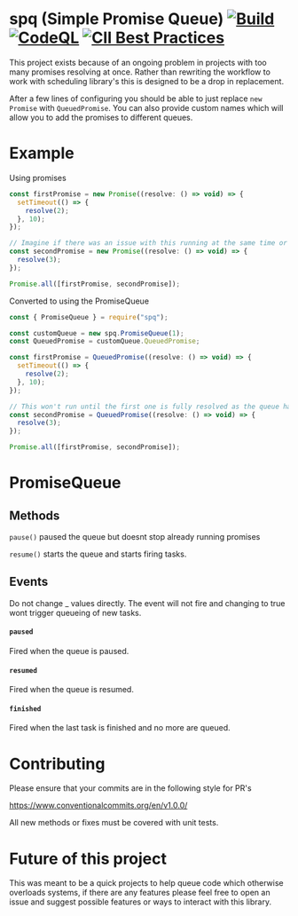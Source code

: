# spq (Simple Promise Queue) [![Build](https://github.com/sekwah41/spq/actions/workflows/test.yml/badge.svg)](https://github.com/sekwah41/spq/actions/workflows/ci.yml) [![CodeQL](https://github.com/sekwah41/spq/actions/workflows/codeql-analysis.yml/badge.svg)](https://github.com/sekwah41/spq/actions/workflows/codeql-analysis.yml) [![CII Best Practices](https://bestpractices.coreinfrastructure.org/projects/5476/badge)](https://bestpractices.coreinfrastructure.org/projects/5476)

This project exists because of an ongoing problem in projects with too many promises resolving at once.
Rather than rewriting the workflow to work with scheduling library's this is designed to be a drop in replacement.

After a few lines of configuring you should be able to just replace `new Promise` with `QueuedPromise`.
You can also provide custom names which will allow you to add the promises to different queues.

# Example

Using promises

```javascript
const firstPromise = new Promise((resolve: () => void) => {
  setTimeout(() => {
    resolve(2);
  }, 10);
});

// Imagine if there was an issue with this running at the same time or too many at once. e.g. too many open connections
const secondPromise = new Promise((resolve: () => void) => {
  resolve(3);
});

Promise.all([firstPromise, secondPromise]);
```

Converted to using the PromiseQueue

```javascript
const { PromiseQueue } = require("spq");

const customQueue = new spq.PromiseQueue(1);
const QueuedPromise = customQueue.QueuedPromise;

const firstPromise = QueuedPromise((resolve: () => void) => {
  setTimeout(() => {
    resolve(2);
  }, 10);
});

// This won't run until the first one is fully resolved as the queue has a size of 1
const secondPromise = QueuedPromise((resolve: () => void) => {
  resolve(3);
});

Promise.all([firstPromise, secondPromise]);
```

# PromiseQueue

## Methods

`pause()` paused the queue but doesnt stop already running promises

`resume()` starts the queue and starts firing tasks.

## Events

Do not change \_ values directly. The event will not fire and changing to true wont trigger
queueing of new tasks.

#### `paused`

Fired when the queue is paused.

#### `resumed`

Fired when the queue is resumed.

#### `finished`

Fired when the last task is finished and no more are queued.

# Contributing

Please ensure that your commits are in the following style for PR's

https://www.conventionalcommits.org/en/v1.0.0/

All new methods or fixes must be covered with unit tests.

# Future of this project

This was meant to be a quick projects to help queue code which otherwise overloads systems, if there are any features
please feel free to open an issue and suggest possible features or ways to interact with this library.
